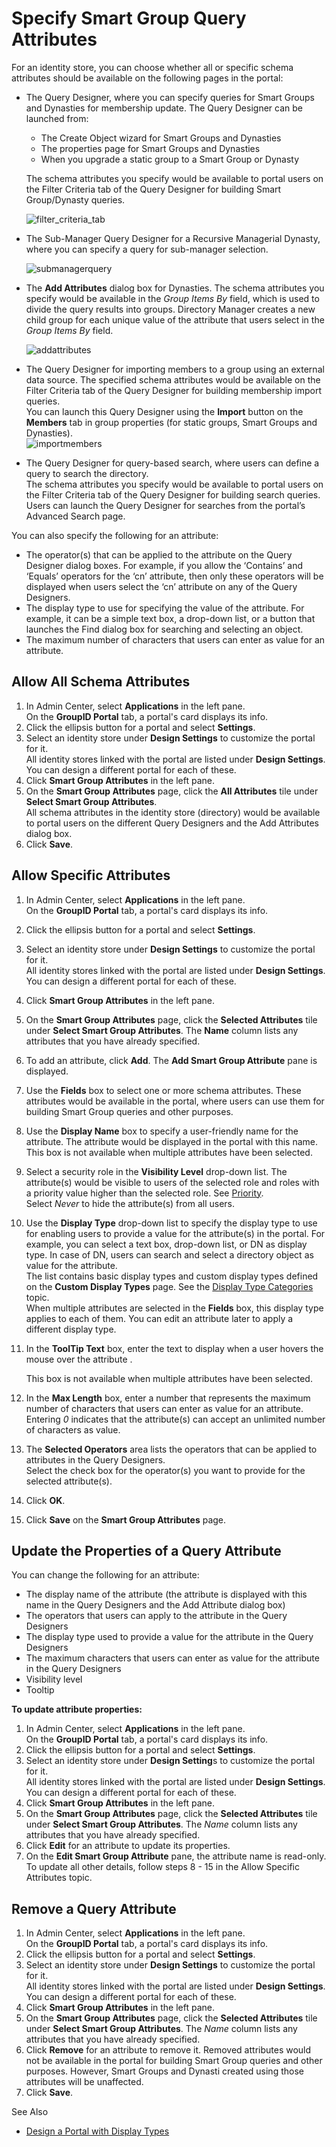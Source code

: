 # Specify Smart Group Query Attributes

For an identity store, you can choose whether all or specific schema attributes should be available
on the following pages in the portal:

- The Query Designer, where you can specify queries for Smart Groups and Dynasties for membership
  update. The Query Designer can be launched from:

    - The Create Object wizard for Smart Groups and Dynasties
    - The properties page for Smart Groups and Dynasties
    - When you upgrade a static group to a Smart Group or Dynasty

    The schema attributes you specify would be available to portal users on the Filter Criteria tab
    of the Query Designer for building Smart Group/Dynasty queries.

    ![filter_criteria_tab](/img/product_docs/directorymanager/11.1/admincenter/portal/design/filter_criteria_tab.webp)

- The Sub-Manager Query Designer for a Recursive Managerial Dynasty, where you can specify a query
  for sub-manager selection.

    ![submanagerquery](/img/product_docs/directorymanager/11.1/admincenter/portal/design/submanagerquery.webp)

- The **Add Attributes** dialog box for Dynasties. The schema attributes you specify would be
  available in the _Group Items By_ field, which is used to divide the query results into groups.
  Directory Manager creates a new child group for each unique value of the attribute that users
  select in the _Group Items By_ field.

    ![addattributes](/img/product_docs/directorymanager/11.1/admincenter/portal/design/addattributes.webp)

- The Query Designer for importing members to a group using an external data source. The specified
  schema attributes would be available on the Filter Criteria tab of the Query Designer for building
  membership import queries.  
  You can launch this Query Designer using the **Import** button on the **Members** tab in group
  properties (for static groups, Smart Groups and Dynasties).  
  ![importmembers](/img/product_docs/directorymanager/11.1/admincenter/portal/design/importmembers.webp)
- The Query Designer for query-based search, where users can define a query to search the
  directory.  
  The schema attributes you specify would be available to portal users on the Filter Criteria tab of
  the Query Designer for building search queries.  
  Users can launch the Query Designer for searches from the portal’s Advanced Search page.

You can also specify the following for an attribute:

- The operator(s) that can be applied to the attribute on the Query Designer dialog boxes. For
  example, if you allow the ‘Contains’ and ‘Equals’ operators for the ‘cn’ attribute, then only
  these operators will be displayed when users select the ‘cn’ attribute on any of the Query
  Designers.
- The display type to use for specifying the value of the attribute. For example, it can be a simple
  text box, a drop-down list, or a button that launches the Find dialog box for searching and
  selecting an object.
- The maximum number of characters that users can enter as value for an attribute.

## Allow All Schema Attributes

1. In Admin Center, select **Applications** in the left pane.  
   On the **GroupID Portal** tab, a portal's card displays its info.
2. Click the ellipsis button for a portal and select **Settings**.
3. Select an identity store under **Design Settings** to customize the portal for it.  
   All identity stores linked with the portal are listed under **Design Settings**. You can design a
   different portal for each of these.
4. Click **Smart Group Attributes** in the left pane.
5. On the **Smart Group Attributes** page, click the **All Attributes** tile under **Select Smart
   Group Attributes**.  
   All schema attributes in the identity store (directory) would be available to portal users on the
   different Query Designers and the Add Attributes dialog box.
6. Click **Save**.

## Allow Specific Attributes

1. In Admin Center, select **Applications** in the left pane.  
   On the **GroupID Portal** tab, a portal's card displays its info.
2. Click the ellipsis button for a portal and select **Settings**.
3. Select an identity store under **Design Settings** to customize the portal for it.  
   All identity stores linked with the portal are listed under **Design Settings**. You can design a
   different portal for each of these.
4. Click **Smart Group Attributes** in the left pane.
5. On the **Smart Group Attributes** page, click the **Selected Attributes** tile under **Select
   Smart Group Attributes**. The **Name** column lists any attributes that you have already
   specified.
6. To add an attribute, click **Add**. The **Add Smart Group Attribute** pane is displayed.
7. Use the **Fields** box to select one or more schema attributes. These attributes would be
   available in the portal, where users can use them for building Smart Group queries and other
   purposes.
8. Use the **Display Name** box to specify a user-friendly name for the attribute. The attribute
   would be displayed in the portal with this name.  
   This box is not available when multiple attributes have been selected.
9. Select a security role in the **Visibility Level** drop-down list. The attribute(s) would be
   visible to users of the selected role and roles with a priority value higher than the selected
   role. See [Priority](/docs/directorymanager/11.1/admincenter/securityrole/manage.md).  
   Select _Never_ to hide the attribute(s) from all users.
10. Use the **Display Type** drop-down list to specify the display type to use for enabling users to
    provide a value for the attribute(s) in the portal. For example, you can select a text box,
    drop-down list, or DN as display type. In case of DN, users can search and select a directory
    object as value for the attribute.  
    The list contains basic display types and custom display types defined on the **Custom Display
    Types** page. See the [Display Type Categories](/docs/directorymanager/11.1/admincenter/portal/displaytype/categories.md) topic.  
    When multiple attributes are selected in the **Fields** box, this display type applies to each
    of them. You can edit an attribute later to apply a different display type.
11. In the **ToolTip Text** box, enter the text to display when a user hovers the mouse over the
    attribute .

    This box is not available when multiple attributes have been selected.

12. In the **Max Length** box, enter a number that represents the maximum number of characters that
    users can enter as value for an attribute.  
    Entering _0_ indicates that the attribute(s) can accept an unlimited number of characters as
    value.
13. The **Selected Operators** area lists the operators that can be applied to attributes in the
    Query Designers.  
    Select the check box for the operator(s) you want to provide for the selected attribute(s).
14. Click **OK**.
15. Click **Save** on the **Smart Group Attributes** page.

## Update the Properties of a Query Attribute

You can change the following for an attribute:

- The display name of the attribute (the attribute is displayed with this name in the Query
  Designers and the Add Attribute dialog box)
- The operators that users can apply to the attribute in the Query Designers
- The display type used to provide a value for the attribute in the Query Designers
- The maximum characters that users can enter as value for the attribute in the Query Designers
- Visibility level
- Tooltip

**To update attribute properties:**

1. In Admin Center, select **Applications** in the left pane.  
   On the **GroupID Portal** tab, a portal's card displays its info.
2. Click the ellipsis button for a portal and select **Settings**.
3. Select an identity store under **Design Setting**s to customize the portal for it.  
   All identity stores linked with the portal are listed under **Design Settings**. You can design a
   different portal for each of these.
4. Click **Smart Group Attributes** in the left pane.
5. On the **Smart Group Attributes** page, click the **Selected Attributes** tile under **Select
   Smart Group Attributes**. The _Name_ column lists any attributes that you have already specified.
6. Click **Edit** for an attribute to update its properties.
7. On the **Edit Smart Group Attribute** pane, the attribute name is read-only. To update all other
   details, follow steps 8 - 15 in the Allow Specific Attributes topic.

## Remove a Query Attribute

1. In Admin Center, select **Applications** in the left pane.  
   On the **GroupID Portal** tab, a portal's card displays its info.
2. Click the ellipsis button for a portal and select **Settings**.
3. Select an identity store under **Design Settings** to customize the portal for it.  
   All identity stores linked with the portal are listed under **Design Settings**. You can design a
   different portal for each of these.
4. Click **Smart Group Attributes** in the left pane.
5. On the **Smart Group Attributes** page, click the **Selected Attributes** tile under **Select
   Smart Group Attributes**. The _Name_ column lists any attributes that you have already specified.
6. Click **Remove** for an attribute to remove it. Removed attributes would not be available in the
   portal for building Smart Group queries and other purposes. However, Smart Groups and Dynasti
   created using those attributes will be unaffected.
7. Click **Save**.

See Also

- [Design a Portal with Display Types](/docs/directorymanager/11.1/admincenter/portal/displaytype/overview.md)
